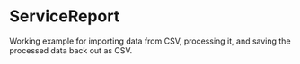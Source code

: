 # ServiceReport
Working example for importing data from CSV, processing it, and saving the processed data back out as CSV.

